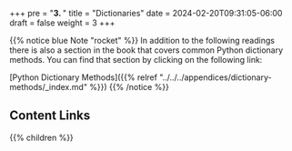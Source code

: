 +++
pre = "<b>3. </b>"
title = "Dictionaries"
date = 2024-02-20T09:31:05-06:00
draft = false
weight = 3
+++

{{% notice blue Note "rocket" %}}
In addition to the following readings there is also a section in the book that covers common Python dictionary methods. You can find that section by clicking on the following link:

[Python Dictionary Methods]({{% relref "../../../appendices/dictionary-methods/_index.md" %}})
{{% /notice %}}

## Content Links

{{% children %}}
